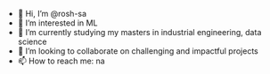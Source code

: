 - 👋 Hi, I’m @rosh-sa
- 👀 I’m interested in ML
- 🌱 I’m currently studying my masters in industrial engineering, data science 
- 💞️ I’m looking to collaborate on challenging and impactful projects
- 📫 How to reach me: na

<!---
rosh-sa/rosh-sa is a ✨ special ✨ repository because its `README.md` (this file) appears on your GitHub profile.
You can click the Preview link to take a look at your changes.
--->
